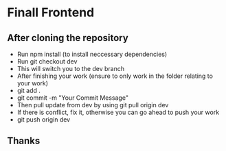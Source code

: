 # Finall Frontend

## After cloning the repository
- Run npm install (to install neccessary dependencies)
- Run git checkout dev 
- This will switch you to the dev branch
- After finishing your work (ensure to only work in the folder relating to your work)
- git add .
- git commit -m "Your Commit Message"
- Then pull update from dev by using git pull origin dev
- If there is conflict, fix it, otherwise you can go ahead to push your work
- git push origin dev

## Thanks
